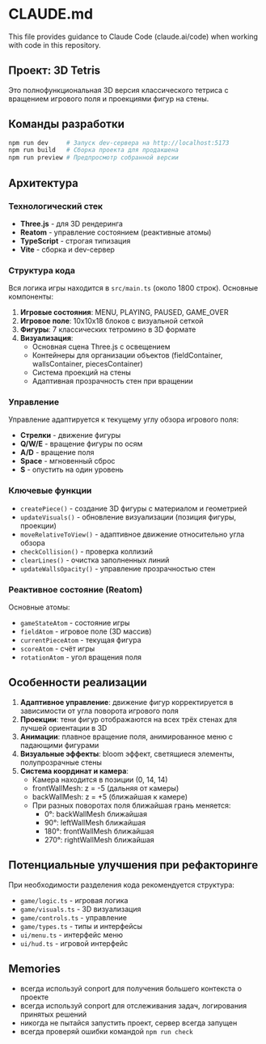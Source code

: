# CLAUDE.md

This file provides guidance to Claude Code (claude.ai/code) when working with code in this repository.

## Проект: 3D Tetris

Это полнофункциональная 3D версия классического тетриса с вращением игрового поля и проекциями фигур на стены.

## Команды разработки

```bash
npm run dev     # Запуск dev-сервера на http://localhost:5173
npm run build   # Сборка проекта для продакшена
npm run preview # Предпросмотр собранной версии
```

## Архитектура

### Технологический стек
- **Three.js** - для 3D рендеринга
- **Reatom** - управление состоянием (реактивные атомы)
- **TypeScript** - строгая типизация
- **Vite** - сборка и dev-сервер

### Структура кода
Вся логика игры находится в `src/main.ts` (около 1800 строк). Основные компоненты:

1. **Игровые состояния**: MENU, PLAYING, PAUSED, GAME_OVER
2. **Игровое поле**: 10x10x18 блоков с визуальной сеткой
3. **Фигуры**: 7 классических тетромино в 3D формате
4. **Визуализация**: 
   - Основная сцена Three.js с освещением
   - Контейнеры для организации объектов (fieldContainer, wallsContainer, piecesContainer)
   - Система проекций на стены
   - Адаптивная прозрачность стен при вращении

### Управление
Управление адаптируется к текущему углу обзора игрового поля:
- **Стрелки** - движение фигуры
- **Q/W/E** - вращение фигуры по осям
- **A/D** - вращение поля
- **Space** - мгновенный сброс
- **S** - опустить на один уровень

### Ключевые функции
- `createPiece()` - создание 3D фигуры с материалом и геометрией
- `updateVisuals()` - обновление визуализации (позиция фигуры, проекции)
- `moveRelativeToView()` - адаптивное движение относительно угла обзора
- `checkCollision()` - проверка коллизий
- `clearLines()` - очистка заполненных линий
- `updateWallsOpacity()` - управление прозрачностью стен

### Реактивное состояние (Reatom)
Основные атомы:
- `gameStateAtom` - состояние игры
- `fieldAtom` - игровое поле (3D массив)
- `currentPieceAtom` - текущая фигура
- `scoreAtom` - счёт игры
- `rotationAtom` - угол вращения поля

## Особенности реализации

1. **Адаптивное управление**: движение фигур корректируется в зависимости от угла поворота игрового поля
2. **Проекции**: тени фигур отображаются на всех трёх стенах для лучшей ориентации в 3D
3. **Анимации**: плавное вращение поля, анимированное меню с падающими фигурами
4. **Визуальные эффекты**: bloom эффект, светящиеся элементы, полупрозрачные стены
5. **Система координат и камера**: 
   - Камера находится в позиции (0, 14, 14)
   - frontWallMesh: z = -5 (дальняя от камеры)
   - backWallMesh: z = +5 (ближайшая к камере)
   - При разных поворотах поля ближайшая грань меняется:
     * 0°: backWallMesh ближайшая
     * 90°: leftWallMesh ближайшая
     * 180°: frontWallMesh ближайшая  
     * 270°: rightWallMesh ближайшая

## Потенциальные улучшения при рефакторинге

При необходимости разделения кода рекомендуется структура:
- `game/logic.ts` - игровая логика
- `game/visuals.ts` - 3D визуализация
- `game/controls.ts` - управление
- `game/types.ts` - типы и интерфейсы
- `ui/menu.ts` - интерфейс меню
- `ui/hud.ts` - игровой интерфейс

## Memories

- всегда используй conport для получения большего контекста о проекте
- всегда используй conport для отслеживания задач, логирования принятых решений
- никогда не пытайся запустить проект, сервер всегда запущен
- всегда проверяй ошибки командой `npm run check`

